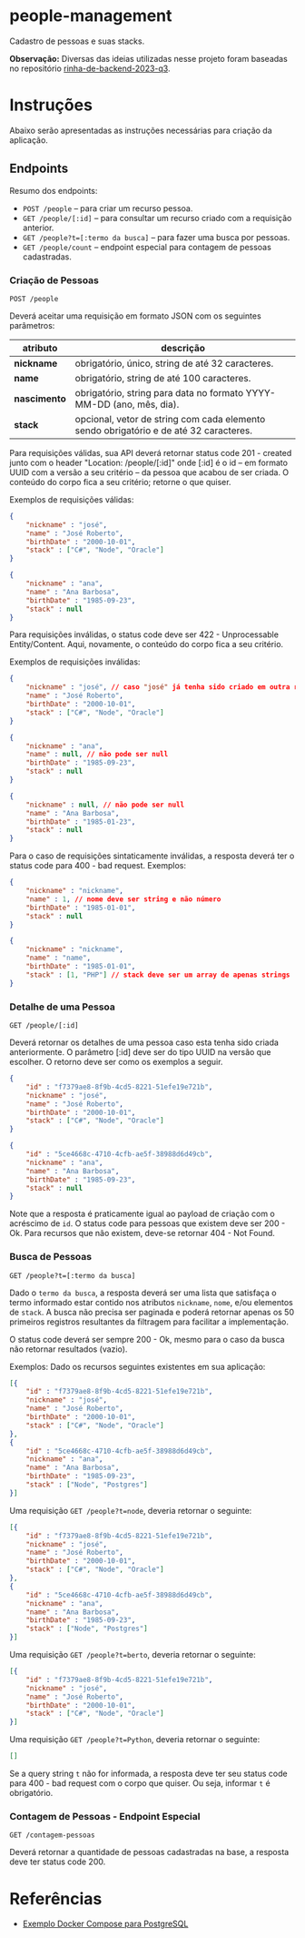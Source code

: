 # people-management
Cadastro de pessoas e suas stacks.

**Observação:** Diversas das ideias utilizadas nesse projeto foram baseadas no repositório [rinha-de-backend-2023-q3](https://raw.githubusercontent.com/zanfranceschi/rinha-de-backend-2023-q3).

# Instruções

Abaixo serão apresentadas as instruções necessárias para criação da aplicação.

## Endpoints

Resumo dos endpoints:

- `POST /people` – para criar um recurso pessoa.
- `GET /people/[:id]` – para consultar um recurso criado com a requisição anterior.
- `GET /people?t=[:termo da busca]` – para fazer uma busca por pessoas.
- `GET /people/count` – endpoint especial para contagem de pessoas cadastradas.


### Criação de Pessoas
`POST /people`

Deverá aceitar uma requisição em formato JSON com os seguintes parâmetros:

| atributo | descrição |
| --- | --- |
| **nickname** | obrigatório, único, string de até 32 caracteres. |
| **name** | obrigatório, string de até 100 caracteres. |
| **nascimento** | obrigatório, string para data no formato YYYY-MM-DD (ano, mês, dia). |
| **stack** | opcional, vetor de string com cada elemento sendo obrigatório e de até 32 caracteres. |

Para requisições válidas, sua API deverá retornar status code 201 - created junto com o header "Location: /people/[:id]" onde [:id] é o id – em formato UUID com a versão a seu critério – da pessoa que acabou de ser criada. O conteúdo do corpo fica a seu critério; retorne o que quiser. 

Exemplos de requisições válidas:
```json
{
    "nickname" : "josé",
    "name" : "José Roberto",
    "birthDate" : "2000-10-01",
    "stack" : ["C#", "Node", "Oracle"]
}
```

```json
{
    "nickname" : "ana",
    "name" : "Ana Barbosa",
    "birthDate" : "1985-09-23",
    "stack" : null
}
```
Para requisições inválidas, o status code deve ser 422 - Unprocessable Entity/Content. Aqui, novamente, o conteúdo do corpo fica a seu critério.

Exemplos de requisições inválidas:
```json
{
    "nickname" : "josé", // caso "josé" já tenha sido criado em outra requisição
    "name" : "José Roberto",
    "birthDate" : "2000-10-01",
    "stack" : ["C#", "Node", "Oracle"]
}
```

```json
{
    "nickname" : "ana",
    "name" : null, // não pode ser null
    "birthDate" : "1985-09-23",
    "stack" : null
}
```

```json
{
    "nickname" : null, // não pode ser null
    "name" : "Ana Barbosa",
    "birthDate" : "1985-01-23",
    "stack" : null
}
```

Para o caso de requisições sintaticamente inválidas, a resposta deverá ter o status code para 400 - bad request. Exemplos:

```json
{
    "nickname" : "nickname",
    "name" : 1, // nome deve ser string e não número
    "birthDate" : "1985-01-01",
    "stack" : null
}
```

```json
{
    "nickname" : "nickname",
    "name" : "name",
    "birthDate" : "1985-01-01",
    "stack" : [1, "PHP"] // stack deve ser um array de apenas strings
}
```

### Detalhe de uma Pessoa
`GET /people/[:id]`

Deverá retornar os detalhes de uma pessoa caso esta tenha sido criada anteriormente. O parâmetro [:id] deve ser do tipo UUID na versão que escolher. O retorno deve ser como os exemplos a seguir.


```json
{
    "id" : "f7379ae8-8f9b-4cd5-8221-51efe19e721b",
    "nickname" : "josé",
    "name" : "José Roberto",
    "birthDate" : "2000-10-01",
    "stack" : ["C#", "Node", "Oracle"]
}
```

```json
{
    "id" : "5ce4668c-4710-4cfb-ae5f-38988d6d49cb",
    "nickname" : "ana",
    "name" : "Ana Barbosa",
    "birthDate" : "1985-09-23",
    "stack" : null
}
```

Note que a resposta é praticamente igual ao payload de criação com o acréscimo de `id`. O status code para pessoas que existem deve ser 200 - Ok. Para recursos que não existem, deve-se retornar 404 - Not Found.


### Busca de Pessoas
`GET /people?t=[:termo da busca]`

Dado o `termo da busca`, a resposta deverá ser uma lista que satisfaça o termo informado estar contido nos atributos `nickname`, `nome`, e/ou elementos de `stack`. A busca não precisa ser paginada e poderá retornar apenas os 50 primeiros registros resultantes da filtragem para facilitar a implementação.

O status code deverá ser sempre 200 - Ok, mesmo para o caso da busca não retornar resultados (vazio).

Exemplos: Dado os recursos seguintes existentes em sua aplicação:

```json
[{
    "id" : "f7379ae8-8f9b-4cd5-8221-51efe19e721b",
    "nickname" : "josé",
    "name" : "José Roberto",
    "birthDate" : "2000-10-01",
    "stack" : ["C#", "Node", "Oracle"]
},
{
    "id" : "5ce4668c-4710-4cfb-ae5f-38988d6d49cb",
    "nickname" : "ana",
    "name" : "Ana Barbosa",
    "birthDate" : "1985-09-23",
    "stack" : ["Node", "Postgres"]
}]
```

Uma requisição `GET /people?t=node`, deveria retornar o seguinte:
```json
[{
    "id" : "f7379ae8-8f9b-4cd5-8221-51efe19e721b",
    "nickname" : "josé",
    "name" : "José Roberto",
    "birthDate" : "2000-10-01",
    "stack" : ["C#", "Node", "Oracle"]
},
{
    "id" : "5ce4668c-4710-4cfb-ae5f-38988d6d49cb",
    "nickname" : "ana",
    "name" : "Ana Barbosa",
    "birthDate" : "1985-09-23",
    "stack" : ["Node", "Postgres"]
}]
```

Uma requisição `GET /people?t=berto`, deveria retornar o seguinte:
```json
[{
    "id" : "f7379ae8-8f9b-4cd5-8221-51efe19e721b",
    "nickname" : "josé",
    "name" : "José Roberto",
    "birthDate" : "2000-10-01",
    "stack" : ["C#", "Node", "Oracle"]
}]
```

Uma requisição `GET /people?t=Python`, deveria retornar o seguinte:
```json
[]
```

Se a query string `t` não for informada, a resposta deve ter seu status code para 400 - bad request com o corpo que quiser. Ou seja, informar `t` é obrigatório.

### Contagem de Pessoas - Endpoint Especial
`GET /contagem-pessoas`

Deverá retornar a quantidade de pessoas cadastradas na base, a resposta deve ter status code 200.

# Referências

- [Exemplo Docker Compose para PostgreSQL](https://github.com/khezen/compose-postgres/blob/master/docker-compose.yml)